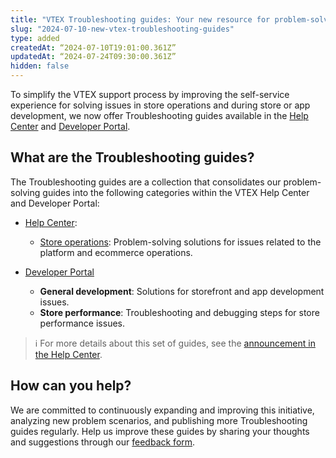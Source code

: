 ```yaml
---
title: "VTEX Troubleshooting guides: Your new resource for problem-solving"
slug: "2024-07-10-new-vtex-troubleshooting-guides"
type: added
createdAt: “2024-07-10T19:01:00.361Z”
updatedAt: “2024-07-24T09:30:00.361Z”
hidden: false
---
```


To simplify the VTEX support process by improving the self-service experience for solving issues in store operations and during store or app development, we now offer Troubleshooting guides available in the [Help Center](https://help.vtex.com/subcategory/store-operations--2Q0IQjRcOqSgJTh6wRHVMB) and [Developer Portal](https://developers.vtex.com/docs/troubleshooting).

## What are the Troubleshooting guides?

The Troubleshooting guides are a collection that consolidates our problem-solving guides into the following categories within the VTEX Help Center and Developer Portal:

- [Help Center](https://help.vtex.com/category/troubleshooting--39pDkp8qxSll6mGj0tWViz):
  - [Store operations](https://help.vtex.com/subcategory/store-operations--2Q0IQjRcOqSgJTh6wRHVMB): Problem-solving solutions for issues related to the platform and ecommerce operations.

- [Developer Portal](https://developers.vtex.com/docs/troubleshooting)
  - **General development**: Solutions for storefront and app development issues.
  - **Store performance**: Troubleshooting and debugging steps for store performance issues.

> ℹ️ For more details about this set of guides, see the [announcement in the Help Center](https://help.vtex.com/announcements/troubleshooting-guides-your-new-vtex-self-service-experience--5oDp5raqBpRta660NERceY).

## How can you help?

We are committed to continuously expanding and improving this initiative, analyzing new problem scenarios, and publishing more Troubleshooting guides regularly. Help us improve these guides by sharing your thoughts and suggestions through our [feedback form](https://forms.gle/PdVNZmMDMjiDfJaf8).
